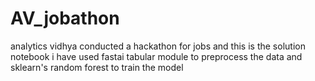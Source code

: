 # AV_jobathon
analytics vidhya conducted a hackathon for jobs and this is the solution notebook 
i have used fastai tabular module to preprocess the data and sklearn's random forest to train the model
